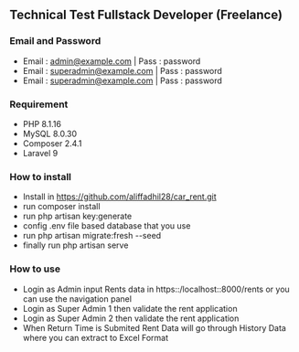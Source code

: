 ## Technical Test Fullstack Developer (Freelance)

### Email and Password

-   Email : admin@example.com | Pass : password
-   Email : superadmin@example.com | Pass : password
-   Email : superadmin@example.com | Pass : password

### Requirement

-   PHP 8.1.16
-   MySQL 8.0.30
-   Composer 2.4.1
-   Laravel 9

### How to install

-   Install in https://github.com/aliffadhil28/car_rent.git
-   run composer install
-   run php artisan key:generate
-   config .env file based database that you use
-   run php artisan migrate:fresh --seed
-   finally run php artisan serve

### How to use

-   Login as Admin input Rents data in https::/localhost::8000/rents or you can use the navigation panel
-   Login as Super Admin 1 then validate the rent application
-   Login as Super Admin 2 then validate the rent application
-   When Return Time is Submited Rent Data will go through History Data where you can extract to Excel Format

